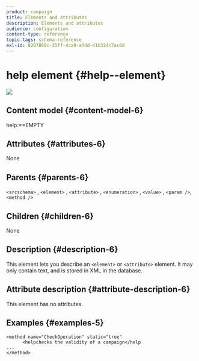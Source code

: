 ```yaml
---
product: campaign
title: Elements and attributes
description: Elements and attributes
audience: configuration
content-type: reference
topic-tags: schema-reference
exl-id: 8207868c-25ff-4ca9-afdd-41b324c7ac0d
---
```

# help element {#help--element}

![](assets/do-not-localize/v7-only.svg)

## Content model {#content-model-6}

help:==EMPTY

## Attributes {#attributes-6}

None

## Parents {#parents-6}

`<srcschema>`  ,  `<element>`   ,   `<attribute>`    ,    `<enumeration>`     ,     `<value>`      ,     `<param />`,      `<method />` 

## Children {#children-6}

None

## Description {#description-6}

This element lets you describe an `<element>`  or  `<attribute>`   element. It may only contain text, and is stored in XML in the database.

## Attribute description {#attribute-description-6}

This element has no attributes.

## Examples {#examples-5}

```
<method name="CheckOperation" static="true"
      <helpchecks the validity of a campaign</help
...
</method> 
```
